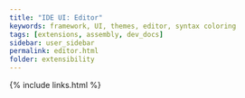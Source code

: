```yaml
---
title: "IDE UI: Editor"
keywords: framework, UI, themes, editor, syntax coloring
tags: [extensions, assembly, dev_docs]
sidebar: user_sidebar
permalink: editor.html
folder: extensibility
---
```


{% include links.html %}
